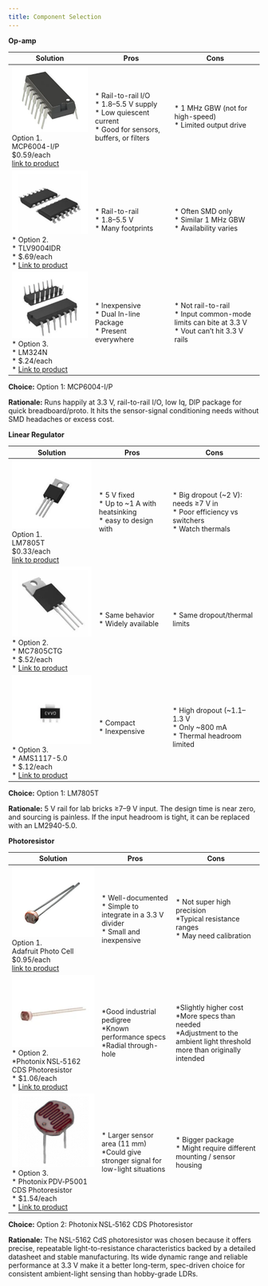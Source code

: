 ```yaml
---
title: Component Selection
---
```



**Op-amp**

| **Solution**                                                                                                                                                                                      | **Pros**                                                                                                                                    | **Cons**                                                                                            |
| ------------------------------------------------------------------------------------------------------------------------------------------------------------------------------------------------- | ------------------------------------------------------------------------------------------------------------------------------------------- | --------------------------------------------------------------------------------------------------- |
| ![](MCP6004_IP.png)<br>Option 1.<br> MCP6004-I/P<br>$0.59/each<br>[link to product](https://www.digikey.com/en/products/detail/microchip-technology/MCP6004-I-P/523060)                                                                                                                                                                   | \* Rail-to-rail I/O<br>\* 1.8–5.5 V supply<br>\* Low quiescent current<br>\* Good for sensors, buffers, or filters                                                                                                                                                                                                         | * 1 MHz GBW (not for high-speed) <br>\* Limited output drive 
| ![](TLV9004IDR.png)<br>\* Option 2. <br>\* TLV9004IDR <br>\* $.69/each <br>\* [Link to product](https://www.digikey.com/en/products/detail/texas-instruments/TLV9004IDR/9674911)                                                                                                                                                         | \* Rail-to-rail <br>\* 1.8–5.5 V <br> \* Many footprints | * Often SMD only <br>\* Similar 1 MHz GBW <br>\* Availability varies                                                                                                                       |
| ![](LM324N.png)<br>\* Option 3. <br>\* LM324N <br>\* $.24/each <br>\* [Link to product](https://www.digikey.com/en/products/detail/onsemi/LM324N/458682)                                                                                                                                                                              | \* Inexpensive <br>\* Dual In-line Package <br> \* Present everywhere | * Not rail-to-rail <br>\* Input common-mode limits can bite at 3.3 V <br>\* Vout can’t hit 3.3 V rails   |

**Choice:** Option 1: MCP6004-I/P

**Rationale:** Runs happily at 3.3 V, rail-to-rail I/O, low Iq, DIP package for quick breadboard/proto. It hits the sensor-signal conditioning needs without SMD headaches or excess cost.




**Linear Regulator**

| **Solution**                                                                                                                                                                                      | **Pros**                                                                                                                                    | **Cons**                                                                                            |
| ------------------------------------------------------------------------------------------------------------------------------------------------------------------------------------------------- | ------------------------------------------------------------------------------------------------------------------------------------------- | --------------------------------------------------------------------------------------------------- |
| ![](LM7805T.png)<br>Option 1.<br> LM7805T<br>$0.33/each<br>[link to product](https://www.digikey.com/en/products/detail/taejin/LM7805T/22237260)                                                                                                                                                                                       | \* 5 V fixed <br>\* Up to ~1 A with heatsinking<br>\* easy to design with | * Big dropout (~2 V): needs ≥7 V in <br>\* Poor efficiency vs switchers<br>\* Watch thermals
| ![](MC7805CTG.png)<br>\* Option 2. <br>\* MC7805CTG <br>\* $.52/each <br>\* [Link to product](https://www.digikey.com/en/products/detail/onsemi/MC7805CTG/919333)                                                                                                                                                                       | \* Same behavior <br>\* Widely available <br>  | * Same dropout/thermal limits                    |
| ![](AMS1117-5.0.png)<br>\* Option 3. <br>\* AMS1117-5.0 <br>\* $.12/each <br>\* [Link to product](https://www.digikey.com/en/products/detail/evvo/AMS1117-5-0/24370130)                                                                                                                                                                   | \* Compact <br>\* Inexpensive | * High dropout (~1.1–1.3 V <br>\* Only ~800 mA <br>\* Thermal headroom limited   |

**Choice:** Option 1: LM7805T

**Rationale:** 5 V rail for lab bricks ≥7–9 V input. The design time is near zero, and sourcing is painless. If the input headroom is tight, it can be replaced with an LM2940-5.0.





**Photoresistor**

| **Solution**                                                                                                                                                                                      | **Pros**                                                                                                                                    | **Cons**                                                                                            |
| ------------------------------------------------------------------------------------------------------------------------------------------------------------------------------------------------- | ------------------------------------------------------------------------------------------------------------------------------------------- | --------------------------------------------------------------------------------------------------- |
| ![](Adafruit.png)<br>Option 1.<br>Adafruit Photo Cell<br>$0.95/each<br>[link to product](https://www.digikey.com/en/products/detail/adafruit-industries-llc/161/7244927)                                                                                                 | \* Well-documented <br>\* Simple to integrate in a 3.3 V divider<br>\* Small and inexpensive                                                                                                                                                             | * Not super high precision<br>\*Typical resistance ranges<br>\* May need calibration
| ![](NSL-5162.png)<br>\* Option 2. <br>\*Photonix NSL‑5162 CDS Photoresistor<br>\* $1.06/each <br>\* [Link to product](https://www.digikey.com/en/products/detail/advanced-photonix/NSL-5162/5039797)                                                                     | \*Good industrial pedigree<br>\*Known performance specs<br> \*Radial through-hole | *Slightly higher cost<br>\*More specs than needed<br>\*Adjustment to the ambient light threshold more than originally intended                    |
| ![](PDV-P5001.png)<br>\* Option 3. <br>\* Photonix PDV‑P5001 CDS Photoresistor<br>\* $1.54/each <br>\* [Link to product](https://www.digikey.com/en/products/detail/advanced-photonix/PDV-P5001/480599)                                                                  | \* Larger sensor area (11 mm)<br>\*Could give stronger signal for low-light situations                                                                                                                                                                                                                              | * Bigger package<br>\* Might require different mounting / sensor housing    |

**Choice:** Option 2: Photonix NSL‑5162 CDS Photoresistor

**Rationale:** The NSL-5162 CdS photoresistor was chosen because it offers precise, repeatable light-to-resistance characteristics backed by a detailed datasheet and stable manufacturing. Its wide dynamic range and reliable performance at 3.3 V make it a better long-term, spec-driven choice for consistent ambient-light sensing than hobby-grade LDRs.
